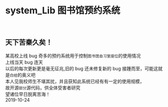 # system_Lib 图书馆预约系统

<br>

##  天下苦秦久矣！<br>





某高校上线 bug 奇多的预约系统用于控制`图书馆自习室座位`的使用情况<br>
上线当天 bug 连天 <br>以后的每次更新更是毫无征兆,旧的 bug 还未修复新的 bug 接踵而至，可能这就是`白给`的奥义吧<br>
本人见我校师生不堪其扰，并且获知此系统已经有有一定的使用规模，<br>
故开源`部分`源代码，供全体受害者研究<br>
望诸位早日脱离苦海！<br>
2019-10-24<br>
